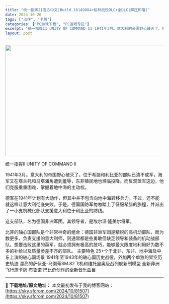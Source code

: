 ```yaml
---
title: "统一指挥2|官方中文|Build.16149084+柏林战役DLC+全DLC|解压即撸|"
date: 2024-10-26
tags: ["动作", "卡牌"]
categories: ["PC游戏下载", "PC游戏专区"]
excerpt: "统一指挥II UNITY OF COMMAND II 1941年3月。意大利的帝国野心破灭了。位于希腊和利比亚的部队已溃不成军，海军又在塔兰托和马塔潘角遭到羞辱，东非殖民地也濒临投降。而反观盟军这边，他们克服重重困难，掌握着地中海的主动权。 德军在1941年计划有大动作，但其中并不包含向地中海转移兵&hellip;"
layout: post
---
```


<img class="aligncenter size-full wp-image-81500" src="https://sky.sfcrom.com/wp-content/uploads/2024/10/2024102615492678.webp" alt="" width="616" height="353" />

统一指挥II UNITY OF COMMAND II

1941年3月。意大利的帝国野心破灭了。位于希腊和利比亚的部队已溃不成军，海军又在塔兰托和马塔潘角遭到羞辱，东非殖民地也濒临投降。而反观盟军这边，他们克服重重困难，掌握着地中海的主动权。

德军在1941年计划有大动作，但其中并不包含向地中海转移兵力。不过，还不能就这样让意大利彻底失败。于是，德国国防军匆匆踏上了征服希腊的旅程，并派出了一小支机械化部队支援意大利位于利比亚的防线。

这支部队，名为德国非洲军团。其领导者，是埃尔温·隆美尔将军。

北非的轴心国部队是个非常神奇的组合：德国非洲军团是精锐的高机动部队，而为数更多、负责支援的意大利师，则通常都是些勇敢但缺乏领导和装备的机动战部队。想要击败这里的英军，就必须拥有极高的技巧，能够最大限度地利用好为数不多的补给以及质量参差不齐的部队。
主要特色
25+个于北非、东非、地中海及中东上演的轴心国场景
1941年至1943年的轴心国历史战役，外加两个单独的架空历史轨迹
漂亮的萨伏亚-马彻蒂SM.82飞机和维托里奥级战列舰新制模型
全新非洲飞行旅卡牌
布鲁诺·巴比奇创作的全新音乐曲目

---
📖 **下载地址/原文地址：** 本文最初发布于我的博客网站：[https://sky.sfcrom.com/2024/10/81507](https://sky.sfcrom.com/2024/10/81507)
